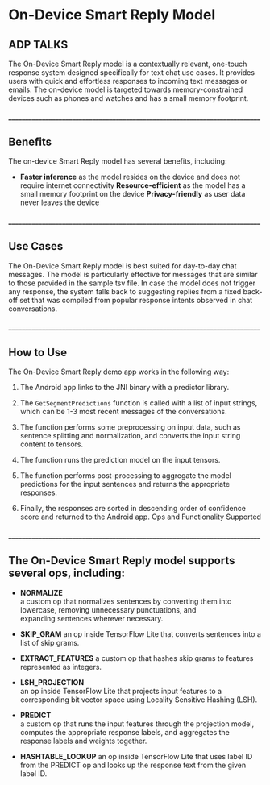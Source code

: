 # On-Device Smart Reply Model

## ADP TALKS

The On-Device Smart Reply model is a contextually relevant, one-touch response system designed specifically for text chat use cases. It provides users with quick and effortless responses to incoming text messages or emails. The on-device model is targeted towards memory-constrained devices such as phones and watches and has a small memory footprint.

#### ___________________________________________________________________________

## Benefits

The on-device Smart Reply model has several benefits, including:

*  **Faster inference**   as the model resides on the device and does not require internet connectivity
   **Resource-efficient** as the model has a small memory footprint on the device
   **Privacy-friendly**   as user data never leaves the device

#### ___________________________________________________________________________

## Use Cases

The On-Device Smart Reply model is best suited for day-to-day chat messages. The model is particularly effective for messages that are similar to those provided in the sample tsv file. In case the model does not trigger any response, the system falls back to suggesting replies from a fixed back-off set that was compiled from popular response intents observed in chat conversations.

#### ___________________________________________________________________________

## How to Use

The On-Device Smart Reply demo app works in the following way:

1. The Android app links to the JNI binary with a predictor library.

2. The `GetSegmentPredictions` function is called with a list of input strings, which can be 1-3 most recent messages of the       conversations.

3. The function performs some preprocessing on input data, such as sentence splitting and normalization, and converts the input string content to tensors.

4. The function runs the prediction model on the input tensors.

5. The function performs post-processing to aggregate the model predictions for the input sentences and returns the appropriate responses.

6. Finally, the responses are sorted in descending order of confidence score and returned to the Android app.
Ops and Functionality Supported

#### ___________________________________________________________________________

## The On-Device Smart Reply model supports several ops, including:

*  **NORMALIZE**  
                 a custom op that normalizes sentences by converting them into lowercase, removing unnecessary punctuations, and     
                 expanding sentences wherever necessary.

*  **SKIP_GRAM** 
                an op inside TensorFlow Lite that converts sentences into a list of skip grams.

*  **EXTRACT_FEATURES** 
                a custom op that hashes skip grams to features represented as integers.

*  **LSH_PROJECTION**  
                an op inside TensorFlow Lite that projects input features to a corresponding bit vector space using Locality
                Sensitive Hashing (LSH).

*  **PREDICT**  
               a custom op that runs the input features through the projection model, computes the appropriate response labels, and aggregates the response labels and weights together.

*  **HASHTABLE_LOOKUP** 
               an op inside TensorFlow Lite that uses label ID from the PREDICT op and looks up the response text from the given label ID.
